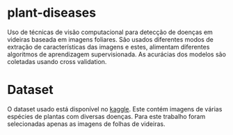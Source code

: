 # plant-diseases

Uso de técnicas de visão computacional para detecção de doenças em videiras baseada em imagens foliares. São usados diferentes modos de extração de características das imagens e estes, alimentam diferentes algoritmos de aprendizagem supervisionada. As acurácias dos modelos são coletadas usando cross validation.

# Dataset

O dataset usado está disponível no [kaggle](https://www.kaggle.com/vipoooool/new-plant-diseases-dataset). Este contém imagens de várias espécies de plantas com diversas doenças. Para este trabalho foram selecionadas apenas as imagens de folhas de videiras.
